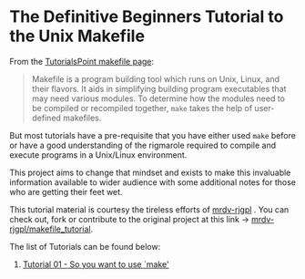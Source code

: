 # The Definitive Beginners Tutorial to the Unix Makefile

From the <a href="https://www.tutorialspoint.com/makefile/index.htm">TutorialsPoint makefile page</a>:
> Makefile is a program building tool which runs on Unix, Linux, and their flavors. It aids in simplifying building program executables that may need various modules. To determine how the modules need to be compiled or recompiled together, `make` takes the help of user-defined makefiles.

But most tutorials have a pre-requisite that you have either used `make` before or have a good understanding of the rigmarole required to compile and execute programs in a Unix/Linux environment. 

This project aims to change that mindset and exists to make this invaluable information available to wider audience with some additional notes for those who are getting their feet wet.

This tutorial material is courtesy the tireless efforts of <a href="https://github.com/mrdv-rjgpl/">mrdv-rjgpl</a> . You can check out, fork or contribute to the original project at this link -> <a href="https://github.com/mrdv-rjgpl/makefile_tutorial">mrdv-rjgpl/makefile_tutorial</a>.



The list of Tutorials can be found below: 

1. [Tutorial 01 - So you want to use `make'][1]

[1]:https://github.com/protik09/makefile_tutorial/tree/master/01_simple_compile_recipe "Tutorial 01 - Simple Compile Recipe"